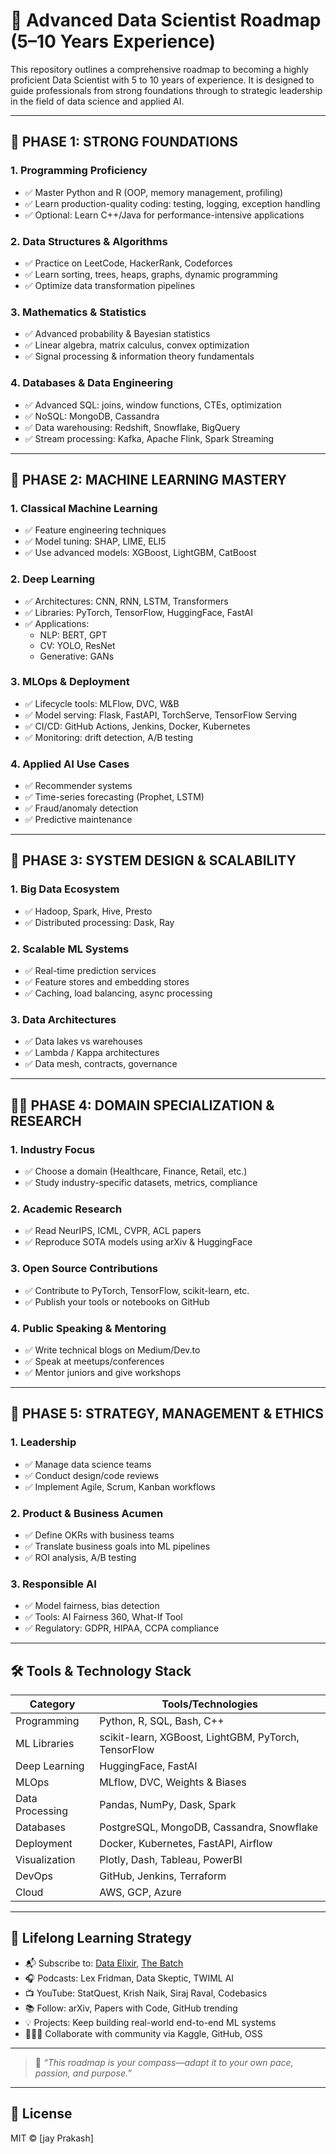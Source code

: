 # 🧠 Advanced Data Scientist Roadmap (5–10 Years Experience)

This repository outlines a comprehensive roadmap to becoming a highly proficient Data Scientist with 5 to 10 years of experience. It is designed to guide professionals from strong foundations through to strategic leadership in the field of data science and applied AI.

---

## 📍 PHASE 1: STRONG FOUNDATIONS

### 1. Programming Proficiency
- ✅ Master Python and R (OOP, memory management, profiling)
- ✅ Learn production-quality coding: testing, logging, exception handling
- ✅ Optional: Learn C++/Java for performance-intensive applications

### 2. Data Structures & Algorithms
- ✅ Practice on LeetCode, HackerRank, Codeforces
- ✅ Learn sorting, trees, heaps, graphs, dynamic programming
- ✅ Optimize data transformation pipelines

### 3. Mathematics & Statistics
- ✅ Advanced probability & Bayesian statistics
- ✅ Linear algebra, matrix calculus, convex optimization
- ✅ Signal processing & information theory fundamentals

### 4. Databases & Data Engineering
- ✅ Advanced SQL: joins, window functions, CTEs, optimization
- ✅ NoSQL: MongoDB, Cassandra
- ✅ Data warehousing: Redshift, Snowflake, BigQuery
- ✅ Stream processing: Kafka, Apache Flink, Spark Streaming

---

## 🤖 PHASE 2: MACHINE LEARNING MASTERY

### 1. Classical Machine Learning
- ✅ Feature engineering techniques
- ✅ Model tuning: SHAP, LIME, ELI5
- ✅ Use advanced models: XGBoost, LightGBM, CatBoost

### 2. Deep Learning
- ✅ Architectures: CNN, RNN, LSTM, Transformers
- ✅ Libraries: PyTorch, TensorFlow, HuggingFace, FastAI
- ✅ Applications:
  - NLP: BERT, GPT
  - CV: YOLO, ResNet
  - Generative: GANs

### 3. MLOps & Deployment
- ✅ Lifecycle tools: MLFlow, DVC, W&B
- ✅ Model serving: Flask, FastAPI, TorchServe, TensorFlow Serving
- ✅ CI/CD: GitHub Actions, Jenkins, Docker, Kubernetes
- ✅ Monitoring: drift detection, A/B testing

### 4. Applied AI Use Cases
- ✅ Recommender systems
- ✅ Time-series forecasting (Prophet, LSTM)
- ✅ Fraud/anomaly detection
- ✅ Predictive maintenance

---

## 🧱 PHASE 3: SYSTEM DESIGN & SCALABILITY

### 1. Big Data Ecosystem
- ✅ Hadoop, Spark, Hive, Presto
- ✅ Distributed processing: Dask, Ray

### 2. Scalable ML Systems
- ✅ Real-time prediction services
- ✅ Feature stores and embedding stores
- ✅ Caching, load balancing, async processing

### 3. Data Architectures
- ✅ Data lakes vs warehouses
- ✅ Lambda / Kappa architectures
- ✅ Data mesh, contracts, governance

---

## 🧑‍🔬 PHASE 4: DOMAIN SPECIALIZATION & RESEARCH

### 1. Industry Focus
- ✅ Choose a domain (Healthcare, Finance, Retail, etc.)
- ✅ Study industry-specific datasets, metrics, compliance

### 2. Academic Research
- ✅ Read NeurIPS, ICML, CVPR, ACL papers
- ✅ Reproduce SOTA models using arXiv & HuggingFace

### 3. Open Source Contributions
- ✅ Contribute to PyTorch, TensorFlow, scikit-learn, etc.
- ✅ Publish your tools or notebooks on GitHub

### 4. Public Speaking & Mentoring
- ✅ Write technical blogs on Medium/Dev.to
- ✅ Speak at meetups/conferences
- ✅ Mentor juniors and give workshops

---

## 🧠 PHASE 5: STRATEGY, MANAGEMENT & ETHICS

### 1. Leadership
- ✅ Manage data science teams
- ✅ Conduct design/code reviews
- ✅ Implement Agile, Scrum, Kanban workflows

### 2. Product & Business Acumen
- ✅ Define OKRs with business teams
- ✅ Translate business goals into ML pipelines
- ✅ ROI analysis, A/B testing

### 3. Responsible AI
- ✅ Model fairness, bias detection
- ✅ Tools: AI Fairness 360, What-If Tool
- ✅ Regulatory: GDPR, HIPAA, CCPA compliance

---

## 🛠️ Tools & Technology Stack

| Category         | Tools/Technologies |
|------------------|--------------------|
| Programming      | Python, R, SQL, Bash, C++ |
| ML Libraries     | scikit-learn, XGBoost, LightGBM, PyTorch, TensorFlow |
| Deep Learning    | HuggingFace, FastAI |
| MLOps            | MLflow, DVC, Weights & Biases |
| Data Processing  | Pandas, NumPy, Dask, Spark |
| Databases        | PostgreSQL, MongoDB, Cassandra, Snowflake |
| Deployment       | Docker, Kubernetes, FastAPI, Airflow |
| Visualization    | Plotly, Dash, Tableau, PowerBI |
| DevOps           | GitHub, Jenkins, Terraform |
| Cloud            | AWS, GCP, Azure |

---

## 📖 Lifelong Learning Strategy

- 📬 Subscribe to: [Data Elixir](https://dataelixir.com), [The Batch](https://www.deeplearning.ai/the-batch/)
- 🎧 Podcasts: Lex Fridman, Data Skeptic, TWIML AI
- 📺 YouTube: StatQuest, Krish Naik, Siraj Raval, Codebasics
- 📚 Follow: arXiv, Papers with Code, GitHub trending
- 💡 Projects: Keep building real-world end-to-end ML systems
- 🧑‍🤝‍🧑 Collaborate with community via Kaggle, GitHub, OSS

---

> 💬 _“This roadmap is your compass—adapt it to your own pace, passion, and purpose.”_

---

## 📂 License

MIT © [jay Prakash]
